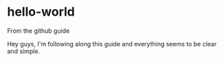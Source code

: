 # hello-world
From the github guide

Hey guys,
I'm following along this guide and everything seems to be clear and simple.
